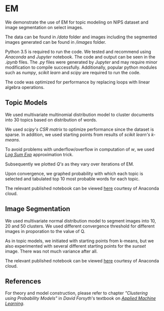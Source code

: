 # EM

We demonstrate the use of EM for topic modeling on NIPS dataset and image segmentation on select images.

The data can be found in */data* folder and images including the segmented images generated can be found in */images* folder.

Python 3.5 is required to run the code. We tested and recommend using *Anaconda* and *Jupyter* notebook. The code and output can be seen in the *.ipynb* files. The *.py* files were generated by *Jupyter* and may require minor modification to compile successfully. Additionally, popular python modules such as *numpy*, *scikit learn* and *scipy* are required to run the code.

The code was optimized for performance by replacing loops with linear algebra operations.

## Topic Models
We used multivariate multinomial distribution model to cluster documents into 30 topics based on distribution of words.

We used *scipy's* *CSR matrix* to optimize performance since the dataset is sparse. In addition, we used starting points from results of *scikit learn's k-means*.

To avoid problems with underflow/overflow in computation of *w*, we used [*Log Sum Exp*](https://en.wikipedia.org/wiki/LogSumExp) approximation trick.

Subsequently we plotted *Q's* as they vary over iterations of EM.

Upon convergence, we graphed probability with which each topic is selected and tabulated top 10 most probable words for each topic.

The relevant published notebook can be viewed [here](https://anaconda.org/zpahuja/nips-topic-model/notebook) courtesy of Anaconda cloud.

## Image Segmentation

We used multivariate normal distribution model to segment images into 10, 20 and 50 clusters. We used different convergence threshold for different images in proporation to the value of Q.

As in topic models, we initiated with starting points from k-means, but we also experimented with several different starting points for the *sunset* image. There was not much variance after all.

The relevant published notebook can be viewed [here](https://anaconda.org/zpahuja/image-segmentation-using-em/notebook) courtesy of Anaconda cloud.

## References
For theory and model construction, please refer to chapter *"Clustering using Probability Models"* in *David Forsyth*'s textbook on [*Applied Machine Learning*](http://luthuli.cs.uiuc.edu/~daf/courses/LearningCourse17/learning-book-6-April-nn-revision.pdf).
